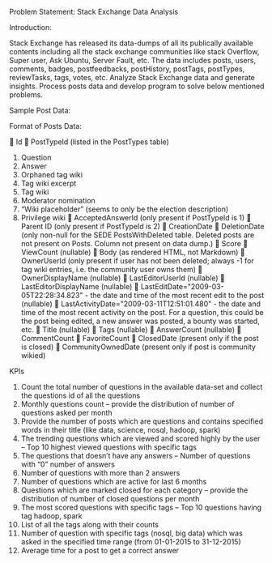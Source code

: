Problem Statement: Stack Exchange Data Analysis

Introduction:

Stack Exchange has released its data-dumps of all its publically available contents including all the 
stack exchange communities like stack Overflow, Super user, Ask Ubuntu, Server Fault, etc. The data 
includes posts, users, comments, badges, postfeedbacks, postHistory, postTags, postTypes, reviewTasks, 
tags, votes, etc. Analyze Stack Exchange data and generate insights. Process posts data and develop 
program to solve below mentioned problems.

Sample Post Data:

<row Id="41" PostTypeId="1" AcceptedAnswerId="44" CreationDate="2014-05-14T11:15:40.907" Score="28" 
ViewCount="1897" Body="&lt;p&gt;R has many libraries which are aimed at Data Analysis (e.g. JAGS, BUGS, ARULES etc..),and is mentioned in popular textbooks such as: J.Krusche, Doing Bayesian Data Analysis; B.Lantz, &quot;Machine Learning with R&quot;.&lt;/p&gt;&#xA;&#xA;&lt;p&gt;I've seen a guideline of 5TB for a dataset to be considered as Big Data.&lt;/p&gt;&#xA;&#xA;&lt;p&gt;My question is: Is R suitable for the amount of Data typically seen in Big Data problems? &#xA;Are there strategies to be employed when using R with this size of dataset?&lt;/p&gt;&#xA;" OwnerUserId="136" LastEditorUserId="118" LastEditDate="2014-05-14T13:06:28.407" LastActivityDate="2015-04-12T05:00:23.663" Title="Is the R language suitable for Big Data" Tags="&lt;bigdata&gt;&lt;r&gt;" AnswerCount="8" CommentCount="1" FavoriteCount="13" />

Format of Posts Data:

 Id
 PostTypeId (listed in the PostTypes table)
 1. Question
 2. Answer
 3. Orphaned tag wiki
 4. Tag wiki excerpt
 5. Tag wiki
 6. Moderator nomination
 7. “Wiki placeholder” (seems to only be the election description)
 8. Privilege wiki
 AcceptedAnswerId (only present if PostTypeId is 1)
 Parent ID (only present if PostTypeId is 2)
 CreationDate
 DeletionDate (only non-null for the SEDE PostsWithDeleted table. Deleted posts are not present on Posts. Column not present on data dump.)
 Score
 ViewCount (nullable)
 Body (as rendered HTML, not Markdown)
 OwnerUserId (only present if user has not been deleted; always -1 for tag wiki entries, i.e. the community user owns them)
 OwnerDisplayName (nullable)
 LastEditorUserId (nullable)
 LastEditorDisplayName (nullable)
 LastEditDate="2009-03-05T22:28:34.823" - the date and time of the most recent edit to the post (nullable)
 LastActivityDate="2009-03-11T12:51:01.480" - the date and time of the most recent activity on the post. For a question, this could be the post being edited, a new answer was posted, a bounty was started, etc.
 Title (nullable)
 Tags (nullable)
 AnswerCount (nullable)
 CommentCount
 FavoriteCount
 ClosedDate (present only if the post is closed)
 CommunityOwnedDate (present only if post is community wikied)

KPIs
1. Count the total number of questions in the available data-set and collect the questions id of all the questions
2. Monthly questions count – provide the distribution of number of questions asked per month
3. Provide the number of posts which are questions and contains specified words in their title (like data, science, nosql, hadoop, spark)
4. The trending questions which are viewed and scored highly by the user – Top 10 highest viewed questions with specific tags
5. The questions that doesn’t have any answers – Number of questions with “0” number of answers
6. Number of questions with more than 2 answers
7. Number of questions which are active for last 6 months
8. Questions which are marked closed for each category – provide the distribution of number of closed questions per month
9. The most scored questions with specific tags – Top 10 questions having tag hadoop, spark
10. List of all the tags along with their counts
11. Number of question with specific tags (nosql, big data) which was asked in the specified time range (from 01-01-2015 to 31-12-2015)
12. Average time for a post to get a correct answer
